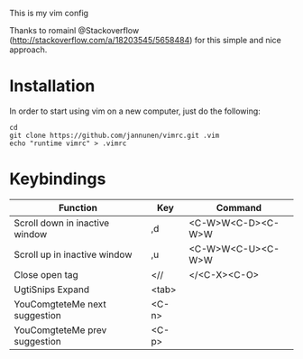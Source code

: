 This is my vim config

Thanks to romainl @Stackoverflow (http://stackoverflow.com/a/18203545/5658484) for this simple and nice approach.

# Installation
In order to start using vim on a new computer, just do the following:

```
cd
git clone https://github.com/jannunen/vimrc.git .vim
echo "runtime vimrc" > .vimrc
```

# Keybindings

| Function                        | Key       | Command            |
| ------------------------------- | --------- | ------------------ |
| Scroll down in inactive window  | ,d        | &lt;C-W&gt;W&lt;C-D&gt;&lt;C-W&gt;W  |
| Scroll up in inactive window    | ,u        | &lt;C-W&gt;W&lt;C-U&gt;&lt;C-W&gt;W  |
| Close open tag                  | &lt;//       | &lt;/&lt;C-X&gt;&lt;C-O&gt;       |
| UgtiSnips Expand                | &lt;tab&gt;     |                    |
| YouComgteteMe next suggestion   | &lt;C-n&gt;     |                    |
| YouComgteteMe prev suggestion   | &lt;C-p&gt;     |                    |

